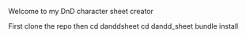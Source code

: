Welcome to my DnD character sheet creator

First clone the repo
then 
cd danddsheet
cd dandd_sheet
bundle install
